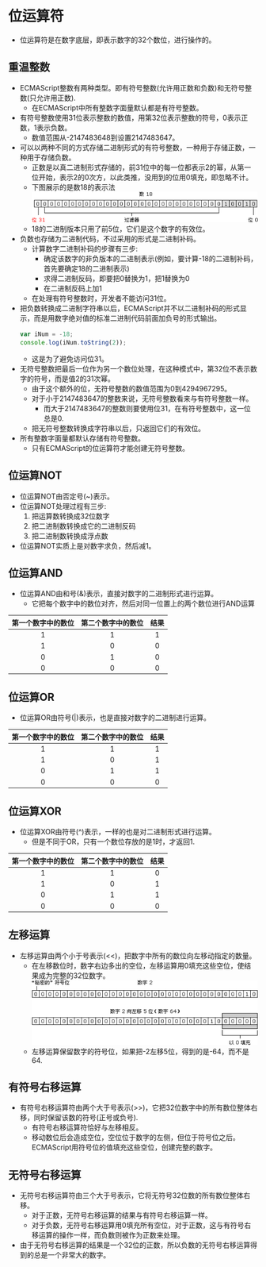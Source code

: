 # 位运算符

- 位运算符是在数字底层，即表示数字的32个数位，进行操作的。

## 重温整数

- ECMAScript整数有两种类型。即有符号整数(允许用正数和负数)和无符号整数(只允许用正数).
  - 在ECMAScript中所有整数字面量默认都是有符号整数。
- 有符号整数使用31位表示整数的数值，用第32位表示整数的符号，0表示正数，1表示负数。
  - 数值范围从-2147483648到设置2147483647。
- 可以以两种不同的方式存储二进制形式的有符号整数，一种用于存储正数，一种用于存储负数。
  - 正数是以真二进制形式存储的，前31位中的每一位都表示2的幂，从第一位开始，表示2的0次方，以此类推，没用到的位用0填充，即忽略不计。
  - 下图展示的是数18的表示法
    ![18的二进制形式](数18的二进制表示.gif)
  - 18的二进制版本只用了前5位，它们是这个数字的有效位。
- 负数也存储为二进制代码，不过采用的形式是二进制补码。
  - 计算数字二进制补码的步骤有三步:
    - 确定该数字的非负版本的二进制表示(例如，要计算-18的二进制补码，首先要确定18的二进制表示)
    - 求得二进制反码，即要把0替换为1，把1替换为0
    - 在二进制反码上加1
  - 在处理有符号整数时，开发者不能访问31位。
- 把负数转换成二进制字符串以后，ECMAScript并不以二进制补码的形式显示，而是用数字绝对值的标准二进制代码前面加负号的形式输出。
    ```js
    var iNum = -18;
    console.log(iNum.toString(2));
    ```
  - 这是为了避免访问位31。
- 无符号整数把最后一位作为另一个数位处理，在这种模式中，第32位不表示数字的符号，而是值2的31次幂。
  - 由于这个额外的位，无符号整数的数值范围为0到4294967295。
  - 对于小于2147483647的整数来说，无符号整数看来与有符号整数一样。
    - 而大于2147483647的整数则要使用位31，在有符号整数中，这一位总是0.
  - 把无符号整数转换成字符串以后，只返回它们的有效位。
- 所有整数字面量都默认存储有符号整数。
  - 只有ECMAScript的位运算符才能创建无符号整数。

## 位运算NOT

- 位运算NOT由否定号(~)表示。
- 位运算NOT处理过程有三步:
  1. 把运算数转换成32位数字
  2. 把二进制数转换成它的二进制反码
  3. 把二进制数转换成浮点数
- 位运算NOT实质上是对数字求负，然后减1。

## 位运算AND

- 位运算AND由和号(&)表示，直接对数字的二进制形式进行运算。
  - 它把每个数字中的数位对齐，然后对同一位置上的两个数位进行AND运算

| 第一个数字中的数位 | 第二个数字中的数位 | 结果 |
| :-------------: | :-------------: | :-: |
| 1 | 1 | 1 |
| 1 | 0 | 0 |
| 0 | 1 | 0 |
| 0 | 0 | 0 |

## 位运算OR

- 位运算OR由符号(|)表示，也是直接对数字的二进制进行运算。

| 第一个数字中的数位 | 第二个数字中的数位 | 结果 |
| :-------------: | :-------------: | :-: |
| 1 | 1 | 1 |
| 1 | 0 | 1 |
| 0 | 1 | 1 |
| 0 | 0 | 0 |

## 位运算XOR

- 位运算XOR由符号(^)表示，一样的也是对二进制形式进行运算。
  - 但是不同于OR，只有一个数位存放的是1时，才返回1.

| 第一个数字中的数位 | 第二个数字中的数位 | 结果 |
| :-------------: | :-------------: | :-: |
| 1 | 1 | 0 |
| 1 | 0 | 1 |
| 0 | 1 | 1 |
| 0 | 0 | 0 |

## 左移运算

- 左移运算由两个小于号表示(<<)，把数字中所有的数位向左移动指定的数量。
  - 在左移数位时，数字右边多出的空位，左移运算用0填充这些空位，使结果成为完整的32位数字。
    ![数字2向左移5位](左移运算.gif)
  - 左移运算保留数字的符号位，如果把-2左移5位，得到的是-64，而不是64.

## 有符号右移运算

- 有符号右移运算符由两个大于号表示(>>)，它把32位数字中的所有数位整体右移，同时保留该数的符号(正号或负号).
  - 有符号右移运算符恰好与左移相反。
  - 移动数位后会造成空位，空位位于数字的左侧，但位于符号位之后。ECMAScript用符号位的值填充这些空位，创建完整的数字。

## 无符号右移运算

- 无符号右移运算符由三个大于号表示，它将无符号32位数的所有数位整体右移。
  - 对于正数，无符号右移运算的结果与有符号右移运算一样。
  - 对于负数，无符号右移运算用0填充所有空位，对于正数，这与有符号右移运算的操作一样，而负数则被作为正数来处理。
- 由于无符号右移运算的结果是一个32位的正数，所以负数的无符号右移运算得到的总是一个非常大的数字。